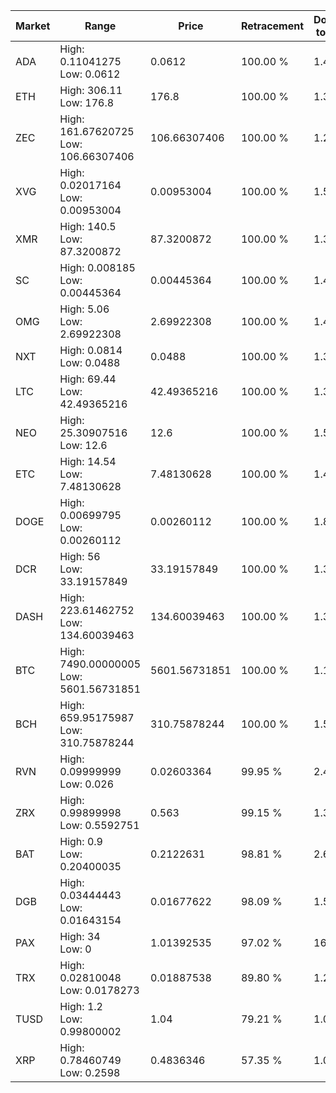| Market | Range | Price| Retracement | Doubles to 50% |
| --- | --- | --- | --- | --- |
| ADA | High: 0.11041275<br />Low: 0.0612 | 0.0612 | 100.00 % | 1.40 |
| ETH | High: 306.11<br />Low: 176.8 | 176.8 | 100.00 % | 1.37 |
| ZEC | High: 161.67620725<br />Low: 106.66307406 | 106.66307406 | 100.00 % | 1.26 |
| XVG | High: 0.02017164<br />Low: 0.00953004 | 0.00953004 | 100.00 % | 1.56 |
| XMR | High: 140.5<br />Low: 87.3200872 | 87.3200872 | 100.00 % | 1.30 |
| SC | High: 0.008185<br />Low: 0.00445364 | 0.00445364 | 100.00 % | 1.42 |
| OMG | High: 5.06<br />Low: 2.69922308 | 2.69922308 | 100.00 % | 1.44 |
| NXT | High: 0.0814<br />Low: 0.0488 | 0.0488 | 100.00 % | 1.33 |
| LTC | High: 69.44<br />Low: 42.49365216 | 42.49365216 | 100.00 % | 1.32 |
| NEO | High: 25.30907516<br />Low: 12.6 | 12.6 | 100.00 % | 1.50 |
| ETC | High: 14.54<br />Low: 7.48130628 | 7.48130628 | 100.00 % | 1.47 |
| DOGE | High: 0.00699795<br />Low: 0.00260112 | 0.00260112 | 100.00 % | 1.85 |
| DCR | High: 56<br />Low: 33.19157849 | 33.19157849 | 100.00 % | 1.34 |
| DASH | High: 223.61462752<br />Low: 134.60039463 | 134.60039463 | 100.00 % | 1.33 |
| BTC | High: 7490.00000005<br />Low: 5601.56731851 | 5601.56731851 | 100.00 % | 1.17 |
| BCH | High: 659.95175987<br />Low: 310.75878244 | 310.75878244 | 100.00 % | 1.56 |
| RVN | High: 0.09999999<br />Low: 0.026 | 0.02603364 | 99.95 % | 2.42 |
| ZRX | High: 0.99899998<br />Low: 0.5592751 | 0.563 | 99.15 % | 1.38 |
| BAT | High: 0.9<br />Low: 0.20400035 | 0.2122631 | 98.81 % | 2.60 |
| DGB | High: 0.03444443<br />Low: 0.01643154 | 0.01677622 | 98.09 % | 1.52 |
| PAX | High: 34<br />Low: 0 | 1.01392535 | 97.02 % | 16.77 |
| TRX | High: 0.02810048<br />Low: 0.0178273 | 0.01887538 | 89.80 % | 1.22 |
| TUSD | High: 1.2<br />Low: 0.99800002 | 1.04 | 79.21 % | 1.06 |
| XRP | High: 0.78460749<br />Low: 0.2598 | 0.4836346 | 57.35 % | 1.08 |
